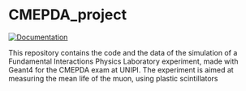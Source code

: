 # CMEPDA_project

[![Documentation](https://img.shields.io/badge/docs-online-blue?logo=github)](https://GuBenf.github.io/CMEPDA_project/)

This repository contains the code and the data of the simulation of a Fundamental Interactions Physics Laboratory experiment, made with Geant4 for the CMEPDA exam at UNIPI.
The experiment is aimed at measuring the mean life of the muon, using plastic scintillators
